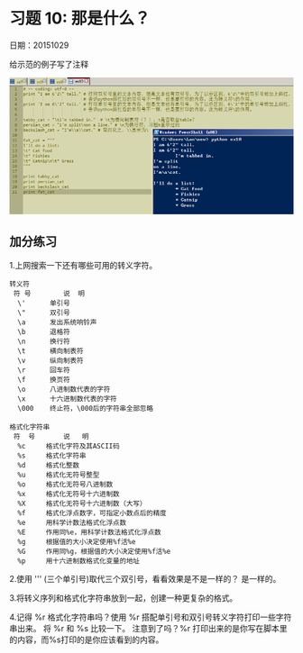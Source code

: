 # 习题 10: 那是什么？

日期：20151029

给示范的例子写了注释

![](ex101.png)

## 加分练习

1.上网搜索一下还有哪些可用的转义字符。


    转义符
     符 号	    说  明
      \'	  单引号
      \"	  双引号
      \a	  发出系统响铃声
      \b	  退格符
      \n	  换行符
      \t	  横向制表符
      \v	  纵向制表符
      \r	  回车符
      \f	  换页符
      \o	  八进制数代表的字符
      \x	  十六进制数代表的字符
      \000	  终止符，\000后的字符串全部忽略
      
    格式化字符串
     符  号	    说   明
      %c	 格式化字符及其ASCII码
      %s	 格式化字符串
      %d	 格式化整数
      %u	 格式化无符号整型
      %o	 格式化无符号八进制数
      %x	 格式化无符号十六进制数
      %X	 格式化无符号十六进制数（大写）
      %f	 格式化浮点数字，可指定小数点后的精度
      %e	 用科学计数法格式化浮点数
      %E	 作用同%e，用科学计数法格式化浮点数
      %g	 根据值的大小决定使用%f活%e
      %G	 作用同%g，根据值的大小决定使用%f活%e
      %p	 用十六进制数格式化变量的地址

2.使用 ''' (三个单引号)取代三个双引号，看看效果是不是一样的？    是一样的。

3.将转义序列和格式化字符串放到一起，创建一种更复杂的格式。

4.记得 %r 格式化字符串吗？使用 %r 搭配单引号和双引号转义字符打印一些字符串出来。 将 %r 和 %s 比较一下。 注意到了吗？%r 打印出来的是你写在脚本里的内容，而%s打印的是你应该看到的内容。
